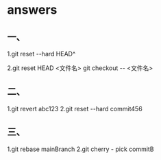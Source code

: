 # answers
## 一、
1.git reset --hard HEAD^

2.git reset HEAD <文件名>
  git checkout -- <文件名>
  

## 二、
1.git revert abc123
2.git reset --hard commit456

## 三、
1.git rebase mainBranch
2.git cherry - pick commitB
